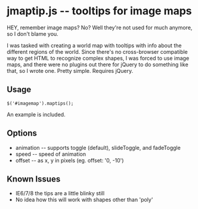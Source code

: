 # jmaptip.js -- tooltips for image maps

HEY, remember image maps?  No?  Well they're not used for much anymore, so I don't blame you.

I was tasked with creating a world map with tooltips with info about the different regions of the world.  Since there's no cross-browser compatible way to get HTML to recognize complex shapes, I was forced to use image maps, and there were no plugins out there for jQuery to do something like that, so I wrote one.  Pretty simple.  Requires jQuery.

## Usage

    $('#imagemap').maptips();

An example is included.

## Options

* animation -- supports toggle (default), slideToggle, and fadeToggle
* speed -- speed of animation
* offset -- as x, y in pixels (eg. offset: '0, -10')

## Known Issues

* IE6/7/8 the tips are a little blinky still
* No idea how this will work with shapes other than 'poly'